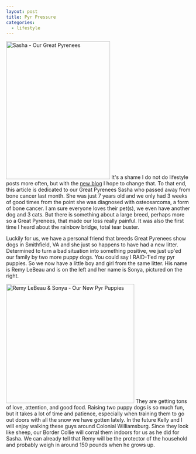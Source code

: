 ```yaml
---
layout: post
title: Pyr Pressure
categories: 
  - lifestyle
---
```


<p>
  <span class="photofancy floatr ml20"><img src="/assets/sasha.png" width="284" height="376" alt="Sasha - Our Great Pyrenees"></img></span>
  It's a shame I do not do lifestyle posts more often, but with the <a href="/2010/12/27/let-it-go-moving-from-mephisto-to-jekyll/">new blog</a> I hope to change that. To that end, this article is dedicated to our Great Pyrenees Sasha who passed away from bone cancer last month. She was just 7 years old and we only had 3 weeks of good times from the point she was diagnosed with osteosarcoma, a form of bone cancer. I am sure everyone loves their pet(s), we even have another dog and 3 cats. But there is something about a large breed, perhaps more so a Great Pyrenees, that made our loss really painful. It was also the first time I heard about the rainbow bridge, total tear buster.
</p>

<p>
  Luckily for us, we have a personal friend that breeds Great Pyrenees show dogs in Smithfield, VA and she just so happens to have had a new litter. Determined to turn a bad situation into something positive, we just up'ed our family by two more puppy dogs. You could say I RAID-1'ed my pyr puppies. So we now have a little boy and girl from the same litter. His name is Remy LeBeau and is on the left and her name is Sonya, pictured on the right.
</p>

<p class="clearfix">
  <span class="photofancy floatl mr20"><img src="/assets/pyrpups.png" width="350" height="325" alt="Remy LeBeau & Sonya - Our New Pyr Puppies"></img></span>
  They are getting tons of love, attention, and good food. Raising two puppy dogs is so much fun, but it takes a lot of time and patience, especially when training them to go out doors with all the snow we have gotten lately. In the future Kelly and I will enjoy walking these guys around Colonial Williamsburg. Since they look like sheep, our Border Collie will corral them indoors for us as he did for Sasha. We can already tell that Remy will be the protector of the household and probably weigh in around 150 pounds when he grows up.
</p>


